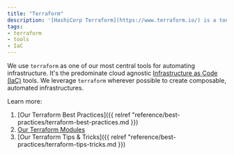 ```yaml
---
title: "Terraform"
description: '[HashiCorp Terraform](https://www.terraform.io/) is a tool for building, changing, and versioning infrastructure safely and efficiently. Terraform can manage existing and popular service providers such as AWS as well as custom in-house solutions. Configuration files describe to Terraform the components needed to run a single application or your entire datacenter.'
tags:
- terraform
- tools
- IaC
---
```


We use `terraform` as one of our most central tools for automating infrastructure. It's the predominate cloud agnostic [Infrastructure as Code (IaC)](https://en.wikipedia.org/wiki/Infrastructure_as_code) tools. We leverage `terraform` wherever possible to create composable, automated infrastructures.

Learn more:

1. [Our Terraform Best Practices]({{ relref "reference/best-practices/terraform-best-practices.md }})
1. [Our Terraform Modules](https://github.com/cloudposse?q=terraform-)
1. [Our Terraform Tips & Tricks]({{ relref "reference/best-practices/terraform-tips-tricks.md }})